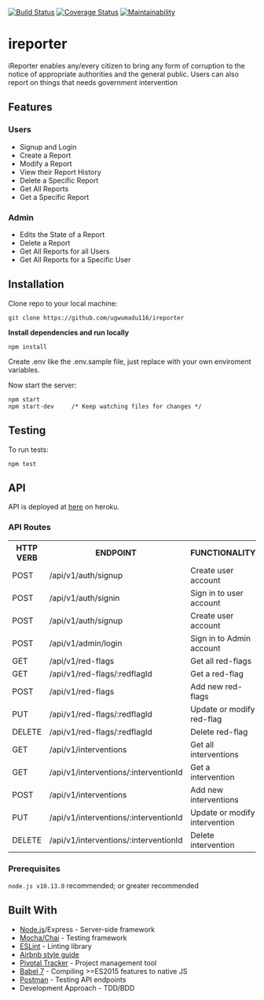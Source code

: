 [![Build Status](https://travis-ci.org/ugwumadu116/ireporter.svg?branch=develop)](https://travis-ci.org/ugwumadu116/ireporter)
[![Coverage Status](https://coveralls.io/repos/github/ugwumadu116/ireporter/badge.svg?branch=develop)](https://coveralls.io/github/ugwumadu116/ireporter?branch=develop)
[![Maintainability](https://api.codeclimate.com/v1/badges/e24905f96622af17a6c7/maintainability)](https://codeclimate.com/github/ugwumadu116/ireporter/maintainability)
# ireporter
iReporter enables any/every citizen to bring any form of corruption to the notice of appropriate authorities and the general public. Users can also report on things that needs government intervention


## Features

### Users

- Signup and Login
- Create a Report 
- Modify a Report
- View their Report History
- Delete a Specific Report
- Get All Reports
- Get a Specific Report

### Admin

- Edits the State of a Report
- Delete a Report
- Get All Reports for all Users
- Get All Reports for a Specific User

## Installation

Clone repo to your local machine:

```git
git clone https://github.com/ugwumadu116/ireporter
```

**Install dependencies and run locally**<br/>

```
npm install
```

Create .env like the .env.sample file, just replace with your own enviroment variables.

Now start the server:

```npm
npm start
npm start-dev     /* Keep watching files for changes */
```

## Testing

To run tests:

```npm
npm test
```

## API

API is deployed at [here](https://bootcamp-andela-ireporter.herokuapp.com/) on heroku.

### API Routes

<table>
	<tr>
		<th>HTTP VERB</th>
		<th>ENDPOINT</th>
		<th>FUNCTIONALITY</th>
	</tr>
	<tr>
		<td>POST</td>
		<td>/api/v1/auth/signup</td> 
		<td>Create user account</td>
	</tr>
	<tr>
		<td>POST</td>
		<td>/api/v1/auth/signin</td> 
		<td>Sign in to user account</td>
	</tr>
	<tr>
		<td>POST</td>
		<td>/api/v1/auth/signup</td> 
		<td>Create user account</td>
	</tr>
	<tr>
		<td>POST</td>
		<td>/api/v1/admin/login</td> 
		<td>Sign in to Admin account</td>
	</tr>
	<tr>
		<td>GET</td>
		<td>/api/v1/red-flags</td> 
		<td>Get all red-flags</td>
	</tr>
	<tr>
		<td>GET</td>
		<td>/api/v1/red-flags/:redflagId</td> 
		<td>Get a red-flag</td>
	</tr>
	<tr>
		<td>POST</td>
		<td>/api/v1/red-flags</td> 
		<td>Add new red-flags</td>
	</tr>
	<tr>
		<td>PUT</td>
		<td>/api/v1/red-flags/:redflagId</td> 
		<td>Update or modify red-flag</td>
	</tr>
	<tr>
		<td>DELETE</td>
		<td>/api/v1/red-flags/:redflagId</td> 
		<td>Delete red-flag</td>
	</tr>    
    <tr>
		<td>GET</td>
		<td>/api/v1/interventions</td> 
		<td>Get all interventions</td>
	</tr>
	<tr>
		<td>GET</td>
		<td>/api/v1/interventions/:interventionId</td> 
		<td>Get a intervention</td>
	</tr>
	<tr>
		<td>POST</td>
		<td>/api/v1/interventions</td> 
		<td>Add new interventions</td>
	</tr>
	<tr>
		<td>PUT</td>
		<td>/api/v1/interventions/:interventionId</td> 
		<td>Update or modify intervention</td>
	</tr>
	<tr>
		<td>DELETE</td>
		<td>/api/v1/interventions/:interventionId</td> 
		<td>Delete intervention</td>
	</tr>
</table>

### Prerequisites
`node.js v10.13.0` recommended;  or greater recommended

## Built With
- [Node.js](https://nodejs.org/en/)/Express - Server-side framework
- [Mocha/Chai](https://mochajs.org/) - Testing framework
- [ESLint](https://eslint.org/) - Linting library
- [Airbnb style guide](https://github.com/airbnb/javascript)
- [Pivotal Tracker](https://www.pivotaltracker.com/dashboard) - Project management tool
- [Babel 7](https://babeljs.io/) - Compiling >=ES2015 features to native JS
- [Postman](https://www.getpostman.com/) - Testing API endpoints
- Development Approach - TDD/BDD
